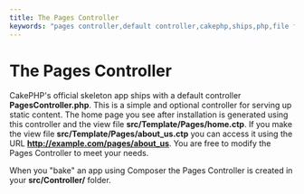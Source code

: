 ```yaml
---
title: The Pages Controller
keywords: "pages controller,default controller,cakephp,ships,php,file folder,home page"
---
```


# The Pages Controller

CakePHP's official skeleton app ships with a default controller **PagesController.php**.
This is a simple and optional controller for serving up static content. The home page
you see after installation is generated using this controller and the view
file **src/Template/Pages/home.ctp**. If you make the view file
**src/Template/Pages/about_us.ctp** you can access it using the URL
**http://example.com/pages/about_us**. You are free to modify the Pages
Controller to meet your needs.

When you "bake" an app using Composer the Pages Controller is created in your
**src/Controller/** folder.
